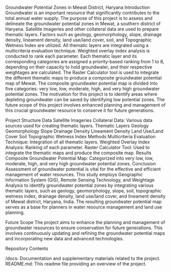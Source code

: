 Groundwater Potential Zones in Mewat District, Haryana
Introduction
Groundwater is an important resource that significantly contributes to the total annual water supply. The purpose of this project is to assess and delineate the groundwater potential zones in Mewat, a southern district of Haryana. Satellite imageries and other collateral data are used to prepare thematic layers. Factors such as geology, geomorphology, slope, drainage density, lineament density, land use/land cover, soil, and Topographic Wetness Index are utilized. All thematic layers are integrated using a multicriteria evaluation technique. Weighted overlay index analysis is conducted to rank each parameter. Each thematic layer and its corresponding categories are assigned a priority-based ranking from 1 to 8, depending on their capacity to hold groundwater, and their respective weightages are calculated. The Raster Calculator tool is used to integrate the different thematic maps to produce a composite groundwater potential map of Mewat. The composite groundwater potential map is divided into five categories: very low, low, moderate, high, and very high groundwater potential zones. The motivation for this project is to identify areas where depleting groundwater can be saved by identifying low potential zones. The future scope of this project involves enhanced planning and management of this crucial groundwater resource to conserve it for future generations.

Project Structure
Data
Satellite Imageries
Collateral Data: Various data sources used for creating thematic layers.
Thematic Layers
Geology
Geomorphology
Slope
Drainage Density
Lineament Density
Land Use/Land Cover
Soil
Topographic Wetness Index
Methods
Multicriteria Evaluation Technique: Integration of all thematic layers.
Weighted Overlay Index Analysis: Ranking of each parameter.
Raster Calculator Tool: Used to integrate the thematic maps and produce the composite map.
Results
Composite Groundwater Potential Map: Categorized into very low, low, moderate, high, and very high groundwater potential zones.
Conclusion
Assessment of groundwater potential is vital for the effective and efficient management of water resources. This study employs Geographic Information System (GIS), Remote Sensing Technology, and Weightage Analysis to identify groundwater potential zones by integrating various thematic layers, such as geology, geomorphology, slope, soil, topographic wetness index, drainage density, land use/land cover, and lineament density of Mewat district, Haryana, India. The resulting groundwater potential map serves as a base for planners in water resource management and land use planning.

Future Scope
The project aims to enhance the planning and management of groundwater resources to ensure conservation for future generations. This involves continuously updating and refining the groundwater potential maps and incorporating new data and advanced technologies.

Repository Contents

/docs: Documentation and supplementary materials related to the project.
README.md: This readme file providing an overview of the project.
